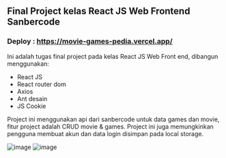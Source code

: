 ## Final Project kelas React JS Web Frontend Sanbercode

### Deploy : https://movie-games-pedia.vercel.app/

Ini adalah tugas final project pada kelas React JS Web Front end, dibangun menggunakan:
* React JS
* React router dom
* Axios
* Ant desain
* JS Cookie

Project ini menggunakan api dari sanbercode untuk data games dan movie, fitur project adalah CRUD movie & games. Project ini juga memungkinkan pengguna membuat akun dan data login disimpan pada local storage.

![image](https://user-images.githubusercontent.com/28127002/152726399-7611cf94-aa7d-439a-ae68-e52497314c82.png)
![image](https://user-images.githubusercontent.com/28127002/152726416-8405a18a-6fca-4787-bd67-d36e996de300.png)
